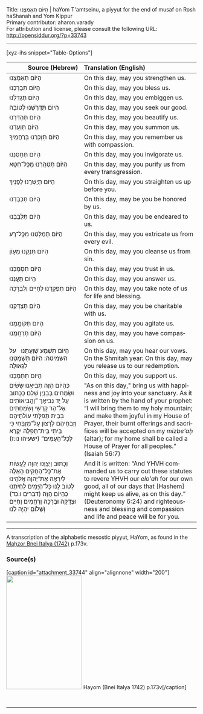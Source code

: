 <html>
<head></head>
<body>
Title: הַיּוֹם תְּאַמְּצֵנוּ | haYom T'amtseinu, a piyyut for the end of musaf on Rosh haShanah and Yom Kippur<br />
Primary contributor: aharon.varady<br />
For attribution and license, please consult the following URL: <a href="http://opensiddur.org/?p=33743">http://opensiddur.org/?p=33743</a>
<p />
<hr />

[xyz-ihs snippet="Table-Options"]<table style="margin-left: auto; margin-right: auto;" class="draggable">
<thead><tr><th id="x" style="text-align: right;">Source (Hebrew)</th><th style="text-align: left;">Translation (English)</th></tr></thead>
<tbody>
<tr><td style="vertical-align:top;">
<div class="liturgy" lang="he">
הַיּוֹם תְּ<span class="acrostic">אַ</span>מְּצֵנוּ
</span></div></td>
 
<td style="vertical-align:top;">
<div class="english" lang="en">
On this day, may you strengthen us.
</div></td></tr>


<tr><td style="vertical-align:top;">
<div class="liturgy" lang="he">
הַיּוֹם תְּ<span class="acrostic">בָ</span>רְכֵנוּ
</span></div></td>
 
<td style="vertical-align:top;">
<div class="english" lang="en">
On this day, may you bless us.
</div></td></tr>


<tr><td style="vertical-align:top;">
<div class="liturgy" lang="he">
הַיּוֹם תְּ<span class="acrostic">גַ</span>דְּלֵנוּ
</span></div></td>
 
<td style="vertical-align:top;">
<div class="english" lang="en">
On this day, may you embiggen us.
</div></td></tr>


<tr><td style="vertical-align:top;">
<div class="liturgy" lang="he">
הַיּוֹם תִּ<span class="acrostic">דְ</span>רְשֵׁנוּ לְטוֹבָה
</span></div></td>
 
<td style="vertical-align:top;">
<div class="english" lang="en">
On this day, may you seek our good.
</div></td></tr>


<tr><td style="vertical-align:top;">
<div class="liturgy" lang="he">
הַיּוֹם תְּ<span class="acrostic">הַ</span>דְּרֵנוּ
</span></div></td>
 
<td style="vertical-align:top;">
<div class="english" lang="en">
On this day, may you beautify us.
</div></td></tr>


<tr><td style="vertical-align:top;">
<div class="liturgy" lang="he">
הַיּוֹם תְּ<span class="acrostic">וַ</span>עֲדֵנוּ
</span></div></td>
 
<td style="vertical-align:top;">
<div class="english" lang="en">
On this day, may you summon us.
</div></td></tr>


<tr><td style="vertical-align:top;">
<div class="liturgy" lang="he">
הַיּוֹם תִּ<span class="acrostic">זְ</span>כְּרֵנוּ בְּרַחֲמֶיךָ
</span></div></td>
 
<td style="vertical-align:top;">
<div class="english" lang="en">
On this day, may you remember us with compassion.
</div></td></tr>


<tr><td style="vertical-align:top;">
<div class="liturgy" lang="he">
הַיּוֹם תְּ<span class="acrostic">חַ</span>סְּנֵנוּ
</span></div></td>
 
<td style="vertical-align:top;">
<div class="english" lang="en">
On this day, may you invigorate us.
</div></td></tr>


<tr><td style="vertical-align:top;">
<div class="liturgy" lang="he">
הַיּוֹם תְּ<span class="acrostic">טַ</span>הֲרֵנוּ מִכׇּל־חֵטְא
</span></div></td>
 
<td style="vertical-align:top;">
<div class="english" lang="en">
On this day, may you purify us from every transgression.
</div></td></tr>


<tr><td style="vertical-align:top;">
<div class="liturgy" lang="he">
הַיּוֹם תְּ<span class="acrostic">יַ</span>שְּׁרֵנוּ לְפָנֶיךָ
</span></div></td>
 
<td style="vertical-align:top;">
<div class="english" lang="en">
On this day, may you straighten us up before you.
</div></td></tr>


<tr><td style="vertical-align:top;">
<div class="liturgy" lang="he">
הַיּוֹם תְּ<span class="acrostic">כַ</span>בְּדֵנוּ
</span></div></td>
 
<td style="vertical-align:top;">
<div class="english" lang="en">
On this day, may be you be honored by us.
</div></td></tr>


<tr><td style="vertical-align:top;">
<div class="liturgy" lang="he">
הַיּוֹם תְּ<span class="acrostic">לַ</span>בֲבֵנוּ
</span></div></td>
 
<td style="vertical-align:top;">
<div class="english" lang="en">
On this day, may you be endeared to us.
</div></td></tr>


<tr><td style="vertical-align:top;">
<div class="liturgy" lang="he">
הַיּוֹם תְּ<span class="acrostic">מַ</span>לְּטֵנוּ מִכׇּל־רָע
</span></div></td>
 
<td style="vertical-align:top;">
<div class="english" lang="en">
On this day, may you extricate us from every evil.
</div></td></tr>


<tr><td style="vertical-align:top;">
<div class="liturgy" lang="he">
הַיּוֹם תִּ<span class="acrostic">נַ</span>קֵנוּ מֵעָוֺן
</span></div></td>
 
<td style="vertical-align:top;">
<div class="english" lang="en">
On this day, may you cleanse us from sin.
</div></td></tr>


<tr><td style="vertical-align:top;">
<div class="liturgy" lang="he">
הַיּוֹם תִּ<span class="acrostic">סְ</span>מְכֵנוּ
</span></div></td>
 
<td style="vertical-align:top;">
<div class="english" lang="en">
On this day, may you trust in us.
</div></td></tr>


<tr><td style="vertical-align:top;">
<div class="liturgy" lang="he">
הַיּוֹם תַּ<span class="acrostic">עֲ</span>נֵנוּ
</span></div></td>
 
<td style="vertical-align:top;">
<div class="english" lang="en">
On this day, may you answer us.
</div></td></tr>


<tr><td style="vertical-align:top;">
<div class="liturgy" lang="he">
הַיּוֹם תִּ<span class="acrostic">פְ</span>קְדֵנוּ לְחַיִּים וְלִבְרָכָה
</span></div></td>
 
<td style="vertical-align:top;">
<div class="english" lang="en">
On this day, may you take note of us for life and blessing.
</div></td></tr>


<tr><td style="vertical-align:top;">
<div class="liturgy" lang="he">
הַיּוֹם תְּ<span class="acrostic">צַ</span>דְּקֵנוּ
</span></div></td>
 
<td style="vertical-align:top;">
<div class="english" lang="en">
On this day, may you be charitable with us.
</div></td></tr>


<tr><td style="vertical-align:top;">
<div class="liturgy" lang="he">
הַיּוֹם תְּ<span class="acrostic">ק</span>וֹמֲמֵנוּ
</span></div></td>
 
<td style="vertical-align:top;">
<div class="english" lang="en">
On this day, may you agitate us.
</div></td></tr>


<tr><td style="vertical-align:top;">
<div class="liturgy" lang="he">
הַיּוֹם תְּ<span class="acrostic">רַ</span>חֲמֵנוּ
</span></div></td>
 
<td style="vertical-align:top;">
<div class="english" lang="en">
On this day, may you have compassion on us.
</div></td></tr>


<tr><td style="vertical-align:top;">
<div class="liturgy" lang="he">
הַיּוֹם תִּ<span class="acrostic">שְׁ</span>מַע שַׁוְעָתֵנוּ
&nbsp;
<span class="instruction">על השמיטה:</span> הַיוֹם תִּ<span class="acrostic">שְׁ</span>מְטֵנוּ לִגְאוּלָה
</span></div></td>
 
<td style="vertical-align:top;">
<div class="english" lang="en">
On this day, may you hear our vows.
&nbsp;
<span class="instruction">On the Shmitah year:</span> On this day, may you release us to our redemption.
</div></td></tr>


<tr><td style="vertical-align:top;">
<div class="liturgy" lang="he">
הַיּוֹם תִּ<span class="acrostic">תְ</span>מְכֵנוּ 
</span></div></td>
 
<td style="vertical-align:top;">
<div class="english" lang="en">
On this day, may you support us.
</div></td></tr>


<tr><td style="vertical-align:top;">
<div class="liturgy" lang="he">
כְּהַיּוֹם הַזֶּה 
תְּבִיאֵנוּ שָׂשִׂים וּשְׂמֵחִים בְּבִנְיַן שָׁלֵם׃
כַּכָּתוּב עַל יַד נְבִיאָךְ 
”וַהֲבִיאוֹתִים אֶל־הַר קָדְשִׁי 
וְשִׂמַּחְתִּים בְּבֵית תְּפִלָּתִי עוֹלֹתֵיהֶם 
וְזִבְחֵיהֶם לְרָצוֹן עַל־מִזְבְּחִי 
כִּי בֵיתִי בֵּית־תְּפִלָּה יִקָּרֵא לְכָל־הָעַמִּים׃“ <span class="citation">(ישעיהו נו:ז)</span>
</span></div></td>
 
<td style="vertical-align:top;">
<div class="english" lang="en">
"As on this day," 
bring us with happiness and joy into your sanctuary.
As it is written by the hand of your prophet: 
“I will bring them to my holy mountain; 
and make them joyful in my House of Prayer, 
their burnt offerings and sacrifices will be accepted on my <em>mizbe'aḥ</em> (altar); 
for my home shall be called a House of Prayer for all peoples.” <span class="citation">(Isaiah 56:7)</span>
</div></td></tr>


<tr><td style="vertical-align:top;">
<div class="liturgy" lang="he">
וְכָתוּב 
וַיְצַוֵּנוּ יְהוָה לַעֲשׂוֹת אֶת־כָּל־הַחֻקִּים הָאֵלֶּה 
לְיִרְאָה אֶת־יְהוָה אֱלֹהֵינוּ 
לְטוֹב לָנוּ כָּל־הַיָּמִים 
לְחַיֹּתֵנוּ כְּהַיּוֹם הַזֶּה׃ <span class="citation">(דברים ו:כד)</span>
וּצְדָקָה וּבְרָכָה 
וְרַחֲמִים וְחַיִּים וְשָׁלוֹם 
יִהְיֶה לָנוּ׃
</span></div></td>
 
<td style="vertical-align:top;">
<div class="english" lang="en">
And it is written: 
“And YHVH commanded us to carry out these statutes
to revere YHVH our <em>elo'ah</em> 
for our own good, all of our days
that [Hashem] might keep us alive, as on this day.” <span class="citation">(Deuteronomy 6:24)</span>
and righteousness and blessing 
and compassion and life and peace 
will be for you.
</div></td></tr>
</tbody></table>

<hr />

A transcription of the alphabetic mesostic piyyut, HaYom, as found in the <a href="https://books.google.com/books?id=y0vZAYOQuf0C&pg=RA22-PA4#v=onepage&q&f=true">Maḥzor Bnei Italya (1742)</a> p.173v.

<h3>Source(s)</h3>

[caption id="attachment_33744" align="alignnone" width="200"]<a href="https://opensiddur.org/wp-content/uploads/2020/09/Hayom-Bnei-Italya-1742.jpg" rel="lightbox"><img src="https://opensiddur.org/wp-content/uploads/2020/09/Hayom-Bnei-Italya-1742-200x300.jpg" alt="" width="200" height="300" class="size-medium wp-image-33744" /></a> Hayom (Bnei Italya 1742) p.173v[/caption]

&nbsp;

<hr />

&nbsp;
</body>
</html>